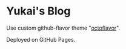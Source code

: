 # Yukai's Blog

Use custom github-flavor theme "[octoflavor](https://github.com/Yukaii/octoflavor)".

Deployed on GitHub Pages.